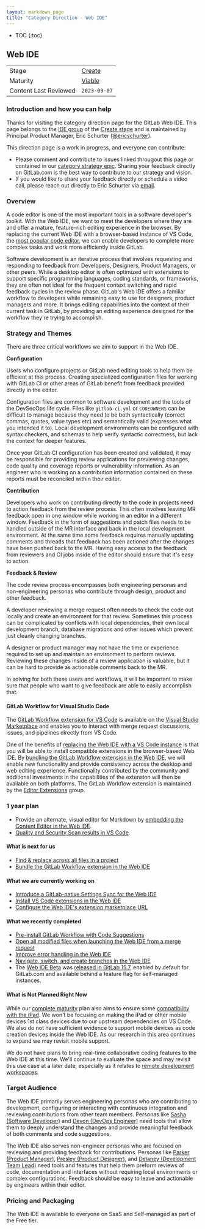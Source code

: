 ```yaml
---
layout: markdown_page
title: "Category Direction - Web IDE"
---
```


- TOC
{:toc}

## Web IDE

| | |
| --- | --- |
| Stage | [Create](/direction/create/) |
| Maturity | [Viable](/direction/maturity/) |
| Content Last Reviewed | `2023-09-07` |

### Introduction and how you can help

Thanks for visiting the category direction page for the GitLab Web IDE. This page belongs to the [IDE group](/handbook/product/categories/#ide-group) of the [Create stage](https://about.gitlab.com/handbook/engineering/development/dev/create/) and is maintained by Principal Product Manager, Eric Schurter ([@ericschurter](https://gitlab.com/ericschurter)). 

This direction page is a work in progress, and everyone can contribute:

- Please comment and contribute to issues linked througout this page or contained in our [category strategy epic](https://gitlab.com/groups/gitlab-org/-/epics/170). Sharing your feedback directly on GitLab.com is the best way to contribute to our strategy and vision.
- If you would like to share your feedback directly or schedule a video call, please reach out directly to Eric Schurter via [email](mailto:eschurter@gitlab.com).

### Overview
<!-- Describe your category so that someone who is not familar with the market space can understand what the product does. 
-->

A code editor is one of the most important tools in a software developer's toolkit. With the Web IDE, we want to meet the developers where they are and offer a mature, feature-rich editing experience in the browser. By replacing the current Web IDE with a browser-based instance of VS Code, the [most popular code editor](https://insights.stackoverflow.com/survey/2021#section-most-popular-technologies-integrated-development-environment), we can enable developers to complete more complex tasks and work more efficiently inside GitLab. 

Software development is an iterative process that involves requesting and responding to feedback from Developers, Designers, Product Managers, or other peers. While a desktop editor is often optimized with extensions to support specific programming languages, coding standards, or frameworks, they are often not ideal for the frequent context switching and rapid feedback cycles in the review phase. GitLab's Web IDE offers a familiar workflow to developers while remaining easy to use for designers, product managers and more. It brings editing capabilities into the context of their current task in GitLab, by providing an editing experience designed for the workflow they're trying to accomplish.

### Strategy and Themes
<!-- Describe your category. Capture the main problems to be solved in market (themes). Describe how you intend to solve these with GitLab (strategy). Provide enough context that someone unfamiliar with the details of the category can understand what is being discussed. -->

There are three critical workflows we aim to support in the Web IDE. 

**Configuration**

Users who configure projects or GitLab need editing tools to help them be efficient at this process. Creating specialized configuration files for working with GitLab CI or other areas of GitLab benefit from feedback provided directly in the editor.

Configuration files are common to software development and the tools of the DevSecOps life cycle. Files like `gitlab-ci.yml` or `CODEOWNERS` can be difficult to manage because they need to be both syntactically (correct commas, quotes, value types etc) and semantically valid (expresses what you intended it to). Local development environments can be configured with syntax checkers, and schemas to help verify syntactic correctness, but lack the context for deeper features.

Once your GitLab CI configuration has been created and validated, it may be responsible for providing review applications for previewing changes, code quality and coverage reports or vulnerability information. As an engineer who is working on a contribution information contained on these reports must be reconciled within their editor.

**Contribution**

Developers who work on contributing directly to the code in projects need to action feedback from the review process. This often involves leaving MR feedback open in one window while working in an editor in a different window. Feedback in the form of suggestions and patch files needs to be handled outside of the MR interface and back in the local development environment. At the same time some feedback requires manually updating comments and threads that feedback has been actioned after the changes have been pushed back to the MR. Having easy access to the feedback from reviewers and CI jobs inside of the editor should ensure that it's easy to action.

**Feedback & Review**

The code review process encompasses both engineering personas and non-engineering personas who contribute through design, product and other feedback. 

A developer reviewing a merge request often needs to check the code out locally and create an environment for that review. Sometimes this process can be complicated by conflicts with local dependencies, their own local development branch, database migrations and other issues which prevent just cleanly changing branches. 

A designer or product manager may not have the time or experience required to set up and maintain an environment to perform reviews. Reviewing these changes inside of a review application is valuable, but it can be hard to provide as actionable comments back to the MR. 

In solving for both these users and workflows, it will be important to make sure that people who want to give feedback are able to easily accomplish that.

#### GitLab Workflow for Visual Studio Code

The [GitLab Workflow extension for VS Code](https://docs.gitlab.com/ee/user/project/repository/vscode.html) is available on the [Visual Studio Marketplace](https://marketplace.visualstudio.com/items?itemName=GitLab.gitlab-workflow) and enables you to interact with merge request discussions, issues, and pipelines directly from VS Code. 

One of the benefits of [replacing the Web IDE with a VS Code instance](https://gitlab.com/groups/gitlab-org/-/epics/7683) is that you will be able to install compatible extensions in the browser-based Web IDE. By [bundling the GitLab Workflow extension in the Web IDE](https://gitlab.com/gitlab-org/gitlab/-/issues/355054), we will enable new functionality and provide consistency across the desktop and web editing experience. Functionality contributed by the community and additional investments in the capabilities of the extension will then be available on both platforms. The GitLab Workflow extension is maintained by the [Editor Extensions](/direction/create/editor_extensions/) group.

### 1 year plan
<!--
1 year plan for what we will be working on linked to up-to-date epics. This section will be most similar to a "road-map". Items in this section should be linked to issues or epics that are up to date. Indicate relative priority of initiatives in this section so that the audience understands the sequence in which you intend to work on them. 
 -->

- Provide an alternate, visual editor for Markdown by [embedding the Content Editor in the Web IDE](https://gitlab.com/groups/gitlab-org/-/epics/9910).
- [Quality and Security Scan results in VS Code](https://gitlab.com/groups/gitlab-org/-/epics/6515).

#### What is next for us
<!-- This is a 3 month look ahead for the next iteration that you have planned for the category. This section must provide links to issues or
or to [epics](https://about.gitlab.com/handbook/product/product-processes/#epics-for-a-single-iteration) that are scoped to a single iteration. Please do not link to epics encompass a vision that is a longer horizon and don't lay out an iteration plan. -->

- [Find & replace across all files in a project](https://gitlab.com/groups/gitlab-org/-/epics/9466)
- [Bundle the GitLab Workflow extension in the Web IDE](https://gitlab.com/groups/gitlab-org/-/epics/9842)


#### What we are currently working on
<!-- Scoped to the current month. This section can contain the items that you choose to highlight on the kickoff call. Only link to issues, not Epics.  -->


- [Introduce a GitLab-native Settings Sync for the Web IDE](https://gitlab.com/groups/gitlab-org/-/epics/11147)
- [Install VS Code extensions in the Web IDE](https://gitlab.com/groups/gitlab-org/-/epics/7685)
- [Configure the Web IDE's extension marketplace URL](https://gitlab.com/gitlab-org/create-stage/-/issues/13140)


#### What we recently completed
<!-- Lookback limited to 3 months. Link to the relevant issues or release post items. -->

- [Pre-install GitLab Workflow with Code Suggestions](https://gitlab.com/groups/gitlab-org/-/epics/8191)
- [Open all modified files when launching the Web IDE from a merge request](https://gitlab.com/gitlab-org/gitlab/-/issues/386256)
- [Improve error handling in the Web IDE](https://gitlab.com/gitlab-org/gitlab-web-ide/-/issues/93)
- [Navigate, switch, and create branches in the Web IDE](https://gitlab.com/gitlab-org/gitlab-web-ide/-/issues/72)
- The [Web IDE Beta](https://gitlab.com/groups/gitlab-org/-/epics/9165) was [released in GitLab 15.7](https://about.gitlab.com/releases/2022/12/22/gitlab-15-7-released/#experience-the-web-ide-beta-and-remote-development), enabled by default for GitLab.com and available behind a feature flag for self-managed instances.

#### What is Not Planned Right Now
<!--  Often it's just as important to talk about what you're not doing as it is to
discuss what you are. This section should include items that people might hope or think
we are working on as part of the category, but aren't, and it should help them understand why that's the case.
Also, thinking through these items can often help you catch something that you should
in fact do. We should limit this to a few items that are at a high enough level so
someone with not a lot of detailed information about the product can understand -->

While our [complete maturity](/direction/create/ide/web_ide/#maturity) plan also aims to ensure some [compatibility with the iPad](https://gitlab.com/groups/gitlab-org/-/epics/756). We won't be focusing on making the iPad or other mobile devices 1st class devices due to our upstream dependencies on VS Code. We also do not have sufficient evidence to support mobile devices as code creation devices inside the Web IDE. As our research in this area continues to expand we may revisit mobile support.

We do not have plans to bring real-time collaborative coding features to the Web IDE at this time. We'll continue to evaluate the space and may revisit this use case at a later date, especially as it relates to [remote development workspaces](/direction/create/ide/remote_development/).

### Target Audience
<!--
List the personas (https://about.gitlab.com/handbook/marketing/strategic-marketing/roles-personas#user-personas) involved in this category.

Look for differences in user's goals or uses that would affect their use of the product. Separate users and customers into different types based on those differences that make a difference.
-->

The Web IDE primarily serves engineering personas who are contributing to development, configuring or interacting with continuous integration and reviewing contributions from other team members. Personas like [Sasha (Software Developer)](/handbook/product/personas/#sasha-software-developer) and [Devon (DevOps Engineer)](/handbook/product/personas/#devon-devops-engineer) need tools that allow them to deeply understand the changes and provide meaningful feedback of both comments and code suggestions. 

The Web IDE also serves non-engineer personas who are focused on reviewing and providing feedback for contributions. Personas like [Parker (Product Manager)](/handbook/product/personas/#parker-product-manager), [Presley (Product Designer)](/handbook/product/personas/#presley-product-designer), and [Delaney (Development Team Lead)](/handbook/product/personas/#delaney-development-team-lead) need tools and features that help them preform reviews of code, documentation and interfaces without requiring local environments or complex configurations. Feedback should be easy to leave and actionable by engineers within their editor.

### Pricing and Packaging

The Web IDE is available to everyone on SaaS and Self-managed as part of the Free tier.